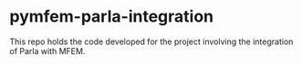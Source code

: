 # pymfem-parla-integration
This repo holds the code developed for the project involving the integration of Parla with MFEM.
